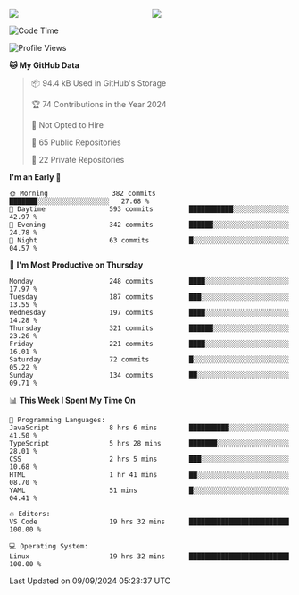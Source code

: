 <p style="display:flex;align-items:center;column-gap:0.5rem;" align="center">
  <img style="flex-grow:1;align-self:stretch;object-fit:cover;"  src ="https://github-readme-stats.vercel.app/api?username=gnoluv9x&show_icons=true&count_private=true&theme=chartreuse-dark&hide_border=true">
  <img style="flex-grow:1;align-self:stretch;object-fit:cover;"src ="https://github-readme-stats.vercel.app/api/top-langs/?username=gnoluv9x&layout=compact&hide_border=true&theme=chartreuse-dark&&langs_count=6&hide=jupyter%20notebook,tex,css,php&exclude_repo=Pacman-AI">
</p>

<!--START_SECTION:waka-->
![Code Time](http://img.shields.io/badge/Code%20Time-796%20hrs%2048%20mins-blue)

![Profile Views](http://img.shields.io/badge/Profile%20Views-0-blue)

**🐱 My GitHub Data** 

> 📦 94.4 kB Used in GitHub's Storage 
 > 
> 🏆 74 Contributions in the Year 2024
 > 
> 🚫 Not Opted to Hire
 > 
> 📜 65 Public Repositories 
 > 
> 🔑 22 Private Repositories 
 > 
**I'm an Early 🐤** 

```text
🌞 Morning                382 commits         ███████░░░░░░░░░░░░░░░░░░   27.68 % 
🌆 Daytime                593 commits         ███████████░░░░░░░░░░░░░░   42.97 % 
🌃 Evening                342 commits         ██████░░░░░░░░░░░░░░░░░░░   24.78 % 
🌙 Night                  63 commits          █░░░░░░░░░░░░░░░░░░░░░░░░   04.57 % 
```
📅 **I'm Most Productive on Thursday** 

```text
Monday                   248 commits         ████░░░░░░░░░░░░░░░░░░░░░   17.97 % 
Tuesday                  187 commits         ███░░░░░░░░░░░░░░░░░░░░░░   13.55 % 
Wednesday                197 commits         ████░░░░░░░░░░░░░░░░░░░░░   14.28 % 
Thursday                 321 commits         ██████░░░░░░░░░░░░░░░░░░░   23.26 % 
Friday                   221 commits         ████░░░░░░░░░░░░░░░░░░░░░   16.01 % 
Saturday                 72 commits          █░░░░░░░░░░░░░░░░░░░░░░░░   05.22 % 
Sunday                   134 commits         ██░░░░░░░░░░░░░░░░░░░░░░░   09.71 % 
```


📊 **This Week I Spent My Time On** 

```text
💬 Programming Languages: 
JavaScript               8 hrs 6 mins        ██████████░░░░░░░░░░░░░░░   41.50 % 
TypeScript               5 hrs 28 mins       ███████░░░░░░░░░░░░░░░░░░   28.01 % 
CSS                      2 hrs 5 mins        ███░░░░░░░░░░░░░░░░░░░░░░   10.68 % 
HTML                     1 hr 41 mins        ██░░░░░░░░░░░░░░░░░░░░░░░   08.70 % 
YAML                     51 mins             █░░░░░░░░░░░░░░░░░░░░░░░░   04.41 % 

🔥 Editors: 
VS Code                  19 hrs 32 mins      █████████████████████████   100.00 % 

💻 Operating System: 
Linux                    19 hrs 32 mins      █████████████████████████   100.00 % 
```


 Last Updated on 09/09/2024 05:23:37 UTC
<!--END_SECTION:waka-->

